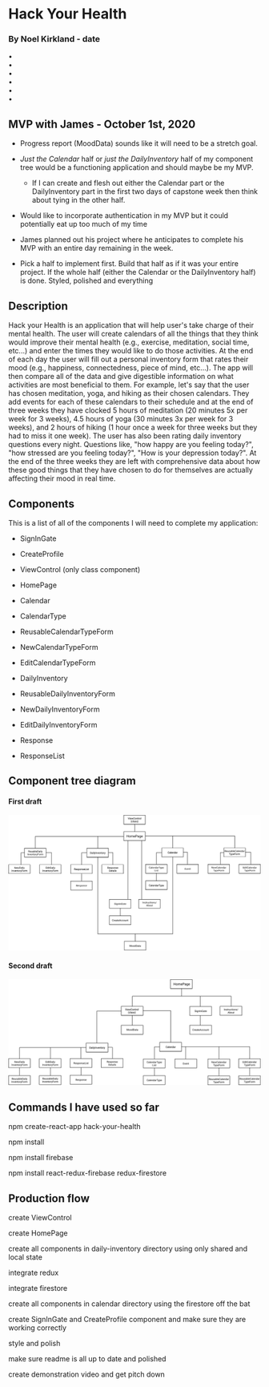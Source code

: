 # Hack Your Health

### By Noel Kirkland - date

•[](#1)<br>
•[](#2)<br>
•[](#3)<br>
•[](#4)<br>
•[](#5)<br>
•[](#6)

## MVP with James - October 1st, 2020
* Progress report (MoodData) sounds like it will need to be a stretch goal.

* _Just the Calendar_ half or _just the DailyInventory_ half of my component tree would be a functioning application and should maybe be my MVP.
    - If I can create and flesh out either the Calendar part or the DailyInventory part in the first two days of capstone week then think about tying in the other half.

* Would like to incorporate authentication in my MVP but it could potentially eat up too much of my time

* James planned out his project where he anticipates to complete his MVP with an entire day remaining in the week.

* Pick a half to implement first. Build that half as if it was your entire project. If the whole half (either the Calendar or the DailyInventory half) is done. Styled, polished and everything

## Description

Hack your Health is an application that will help user's take charge of their mental health. The user will create calendars of all the things that they think would improve their mental health (e.g., exercise, meditation, social time, etc...) and enter the times they would like to do those activities. At the end of each day the user will fill out a personal inventory form that rates their mood (e.g., happiness, connectedness, piece of mind, etc...). The app will then compare all of the data and give digestible information on what activities are most beneficial to them. For example, let's say that the user has chosen meditation, yoga, and hiking as their chosen calendars. They add events for each of these calendars to their schedule and at the end of three weeks they have clocked 5 hours of meditation (20 minutes 5x per week for 3 weeks), 4.5 hours of yoga (30 minutes 3x per week for 3 weeks), and 2 hours of hiking (1 hour once a week for three weeks but they had to miss it one week). The user has also been rating daily inventory questions every night. Questions like, "how happy are you feeling today?", "how stressed are you feeling today?", "How is your depression today?". At the end of the three weeks they are left with comprehensive data about how these good things that they have chosen to do for themselves are actually affecting their mood in real time.

## Components

This is a list of all of the components I will need to complete my application:

* SignInGate
* CreateProfile

* ViewControl (only class component)

* HomePage

* Calendar
* CalendarType
* ReusableCalendarTypeForm
* NewCalendarTypeForm
* EditCalendarTypeForm

* DailyInventory
* ReusableDailyInventoryForm
* NewDailyInventoryForm
* EditDailyInventoryForm
* Response
* ResponseList

## Component tree diagram

#### First draft
![](hack-your-health-component-tree-draft1.png)

#### Second draft
![](hack-your-health-component-tree-draft2.png)

## Commands I have used so far

npm create-react-app hack-your-health

npm install

npm install firebase

npm install react-redux-firebase redux-firestore

## Production flow

create ViewControl

create HomePage

create all components in daily-inventory directory using only shared and local state

integrate redux

integrate firestore

create all components in calendar directory using the firestore off the bat

create SignInGate and CreateProfile component and make sure they are working correctly

style and polish

make sure readme is all up to date and polished

create demonstration video and get pitch down